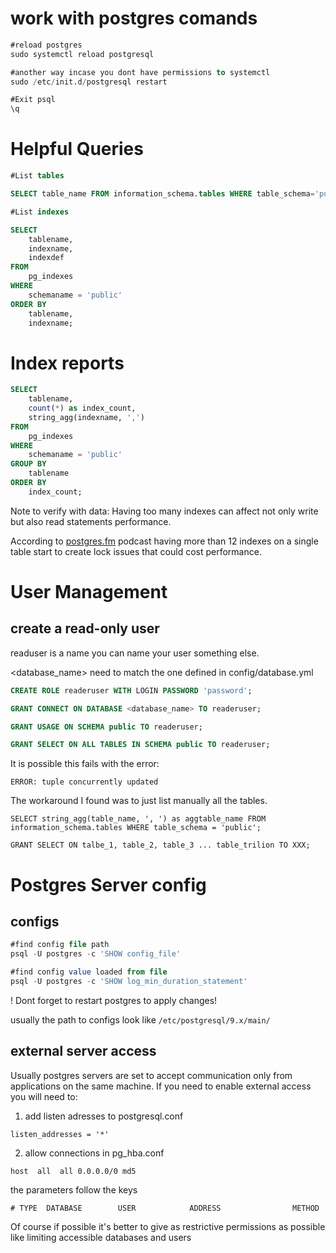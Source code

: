 # work with postgres comands

```sql
#reload postgres
sudo systemctl reload postgresql

#another way incase you dont have permissions to systemctl
sudo /etc/init.d/postgresql restart

#Exit psql
\q
```

# Helpful Queries

```sql
#List tables

SELECT table_name FROM information_schema.tables WHERE table_schema='public';

#List indexes

SELECT
    tablename,
    indexname,
    indexdef
FROM
    pg_indexes
WHERE
    schemaname = 'public'
ORDER BY
    tablename,
    indexname;
```

# Index reports

```sql
SELECT
    tablename,
    count(*) as index_count,
    string_agg(indexname, ',')
FROM
    pg_indexes
WHERE
    schemaname = 'public'
GROUP BY
    tablename
ORDER BY
    index_count;
```

Note to verify with data: Having too many indexes can affect not only write but also read statements performance.

According to [postgres.fm](http://postgres.fm) podcast having more than 12 indexes on a single table start to create lock issues that could cost performance.

# User Management

## create a read-only user

readuser is a name you can name your user something else.

<database_name> need to match the one defined in config/database.yml

```sql
CREATE ROLE readeruser WITH LOGIN PASSWORD 'password';

GRANT CONNECT ON DATABASE <database_name> TO readeruser;

GRANT USAGE ON SCHEMA public TO readeruser;

GRANT SELECT ON ALL TABLES IN SCHEMA public TO readeruser;
```

It is possible this fails with the error:

`` ERROR: tuple concurrently updated ``

The workaround I found was to just list manually all the tables.

```
SELECT string_agg(table_name, ', ') as aggtable_name FROM information_schema.tables WHERE table_schema = 'public';
```

```
GRANT SELECT ON talbe_1, table_2, table_3 ... table_trilion TO XXX;
```

# Postgres Server config

## configs
```sql
#find config file path
psql -U postgres -c 'SHOW config_file'

#find config value loaded from file
psql -U postgres -c 'SHOW log_min_duration_statement'
````
! Dont forget to restart postgres to apply changes!

usually the path to configs look like `/etc/postgresql/9.x/main/`

## external server access

Usually postgres servers are set to accept communication only from applications on the same machine. If you need to enable external access you will need to:

 1. add listen adresses to postgresql.conf

`listen_addresses = '*'`

2. allow connections in pg_hba.conf

`host  all  all 0.0.0.0/0 md5`

the parameters follow the keys

`# TYPE  DATABASE        USER            ADDRESS                METHOD`

Of course if possible it's better to give as restrictive permissions as possible like limiting accessible databases and users
